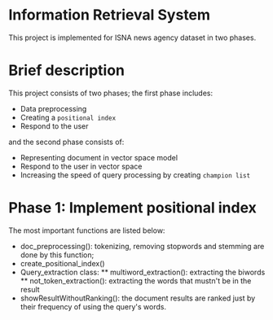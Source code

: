 # Information Retrieval System
This project is implemented for ISNA news agency dataset in two phases.

# Brief description
This project consists of two phases; the first phase includes:
* Data preprocessing
* Creating a `positional index`
* Respond to the user

and the second phase consists of:
* Representing document in vector space model
* Respond to the user in vector space
* Increasing the speed of query processing by creating `champion list`

# Phase 1: Implement positional index
The most important functions are listed below:
* doc_preprocessing(): tokenizing, removing stopwords and stemming are done by this function;
* create_positional_index()
* Query_extraction class:
** multiword_extraction(): extracting the biwords
** not_token_extraction(): extracting the words that mustn't be in the result
* showResultWithoutRanking(): the document results are ranked just by their frequency of using the query's words.
